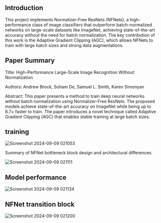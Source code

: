 ## Introduction

This project implements Normalizer-Free ResNets (NFNets), a high-performance class of image classifiers that outperform batch-normalized networks on large-scale datasets like ImageNet, achieving state-of-the-art accuracy without the need for batch normalization. The key contribution of this work is the Adaptive Gradient Clipping (AGC), which allows NFNets to train with large batch sizes and strong data augmentations.

## Paper Summary

Title: High-Performance Large-Scale Image Recognition Without Normalization

Authors: Andrew Brock, Soham De, Samuel L. Smith, Karen Simonyan

Abstract: This paper presents a method to train deep neural networks without batch normalization using Normalizer-Free ResNets. The proposed models achieve state-of-the-art accuracy on ImageNet while being up to 8.7× faster to train. The paper introduces a novel technique called Adaptive Gradient Clipping (AGC) that enables stable training at large batch sizes.

## training 

![Screenshot 2024-09-09 021053](https://github.com/user-attachments/assets/cbaab984-65b8-4159-9cf4-86c1c4100a44)


Summary of NFNet bottleneck block design and architectural differences. 

![Screenshot 2024-09-09 021111](https://github.com/user-attachments/assets/c426f6d9-8976-44d9-aa72-6377ee3297df)

## Model performance

![Screenshot 2024-09-09 021134](https://github.com/user-attachments/assets/a86303f5-8fa7-40ef-895b-a4a6e54af725)

## NFNet transition block

![Screenshot 2024-09-09 021200](https://github.com/user-attachments/assets/0dfdc5de-c65d-415d-9531-5a5ab9bf3f44)
